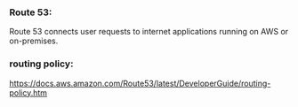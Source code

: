 ### Route 53:

Route 53 connects user requests to internet applications running on AWS or on-premises.

### routing policy:

https://docs.aws.amazon.com/Route53/latest/DeveloperGuide/routing-policy.htm
